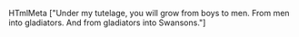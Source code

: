 HTmlMeta
["Under my tutelage, you will grow from boys to men. From men into gladiators. And from gladiators into Swansons."]